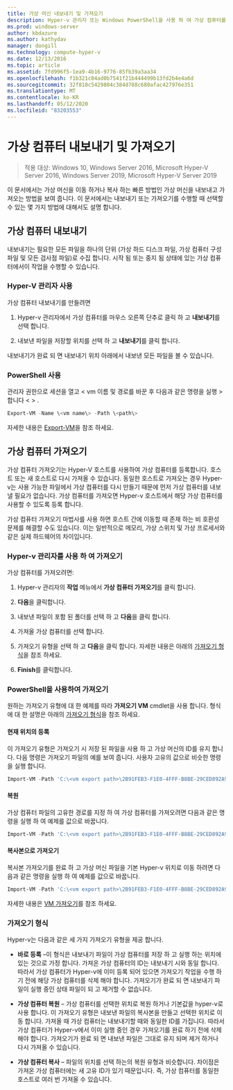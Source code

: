 ```yaml
---
title: 가상 머신 내보내기 및 가져오기
description: Hyper-v 관리자 또는 Windows PowerShell을 사용 하 여 가상 컴퓨터를 내보내고 가져오는 방법을 보여 줍니다.
ms.prod: windows-server
author: kbdazure
ms.author: kathydav
manager: dongill
ms.technology: compute-hyper-v
ms.date: 12/13/2016
ms.topic: article
ms.assetid: 7fd996f5-1ea9-4b16-9776-85fb39a3aa34
ms.openlocfilehash: f1b321c04ad0b7541f21b444499b13fd2b4e4a6d
ms.sourcegitcommit: 32f810c5429804c384d788c680afac427976e351
ms.translationtype: MT
ms.contentlocale: ko-KR
ms.lasthandoff: 05/12/2020
ms.locfileid: "83203553"
---
```

# <a name="export-and-import-virtual-machines"></a>가상 컴퓨터 내보내기 및 가져오기

> 적용 대상: Windows 10, Windows Server 2016, Microsoft Hyper-V Server 2016, Windows Server 2019, Microsoft Hyper-V Server 2019

이 문서에서는 가상 머신을 이동 하거나 복사 하는 빠른 방법인 가상 머신을 내보내고 가져오는 방법을 보여 줍니다. 이 문서에서는 내보내기 또는 가져오기를 수행할 때 선택할 수 있는 몇 가지 방법에 대해서도 설명 합니다.

## <a name="export-a-virtual-machine"></a>가상 컴퓨터 내보내기

내보내기는 필요한 모든 파일을 하나의 단위 (가상 하드 디스크 파일, 가상 컴퓨터 구성 파일 및 모든 검사점 파일)로 수집 합니다. 시작 됨 또는 중지 됨 상태에 있는 가상 컴퓨터에서이 작업을 수행할 수 있습니다.

### <a name="using-hyper-v-manager"></a>Hyper-V 관리자 사용

가상 컴퓨터 내보내기를 만들려면

1. Hyper-v 관리자에서 가상 컴퓨터를 마우스 오른쪽 단추로 클릭 하 고 **내보내기**를 선택 합니다.

2. 내보낸 파일을 저장할 위치를 선택 하 고 **내보내기**를 클릭 합니다.

내보내기가 완료 되 면 내보내기 위치 아래에서 내보낸 모든 파일을 볼 수 있습니다.

### <a name="using-powershell"></a>PowerShell 사용

관리자 권한으로 세션을 열고 \< vm 이름 및 경로를 바꾼 후 다음과 같은 명령을 실행 \> 합니다 \< \> .

```powershell
Export-VM -Name \<vm name\> -Path \<path\>
```

자세한 내용은 [Export-VM](https://docs.microsoft.com/powershell/module/hyper-v/export-vm)을 참조 하세요.

## <a name="import-a-virtual-machine"></a>가상 컴퓨터 가져오기

가상 컴퓨터 가져오기는 Hyper-V 호스트를 사용하여 가상 컴퓨터를 등록합니다. 호스트 또는 새 호스트로 다시 가져올 수 있습니다. 동일한 호스트로 가져오는 경우 Hyper-v는 사용 가능한 파일에서 가상 컴퓨터를 다시 만들기 때문에 먼저 가상 컴퓨터를 내보낼 필요가 없습니다. 가상 컴퓨터를 가져오면 Hyper-v 호스트에서 해당 가상 컴퓨터를 사용할 수 있도록 등록 합니다.

가상 컴퓨터 가져오기 마법사를 사용 하면 호스트 간에 이동할 때 존재 하는 비 호환성 문제를 해결할 수도 있습니다. 이는 일반적으로 메모리, 가상 스위치 및 가상 프로세서와 같은 실제 하드웨어의 차이입니다.

### <a name="import-using-hyper-v-manager"></a>Hyper-v 관리자를 사용 하 여 가져오기

가상 컴퓨터를 가져오려면:

1. Hyper-v 관리자의 **작업** 메뉴에서 **가상 컴퓨터 가져오기**를 클릭 합니다.

2. **다음**을 클릭합니다.

3. 내보낸 파일이 포함 된 폴더를 선택 하 고 **다음**을 클릭 합니다.

4. 가져올 가상 컴퓨터를 선택 합니다.

5. 가져오기 유형을 선택 하 고 **다음**을 클릭 합니다. 자세한 내용은 아래의 [가져오기 형식](#import-types)을 참조 하세요.

6. **Finish**를 클릭합니다.

### <a name="import-using-powershell"></a>PowerShell을 사용하여 가져오기

원하는 가져오기 유형에 대 한 예제를 따라 **가져오기 VM** cmdlet을 사용 합니다. 형식에 대 한 설명은 아래의 [가져오기 형식](#import-types)을 참조 하세요.

#### <a name="register-in-place"></a>현재 위치의 등록

이 가져오기 유형은 가져오기 시 저장 된 파일을 사용 하 고 가상 머신의 ID를 유지 합니다. 다음 명령은 가져오기 파일의 예를 보여 줍니다. 사용자 고유의 값으로 비슷한 명령을 실행 합니다.

```powershell
Import-VM -Path 'C:\<vm export path>\2B91FEB3-F1E0-4FFF-B8BE-29CED892A95A.vmcx'
```

#### <a name="restore"></a>복원

가상 컴퓨터 파일의 고유한 경로를 지정 하 여 가상 컴퓨터를 가져오려면 다음과 같은 명령을 실행 하 여 예제를 값으로 바꿉니다.

```powershell
Import-VM -Path 'C:\<vm export path>\2B91FEB3-F1E0-4FFF-B8BE-29CED892A95A.vmcx' -Copy -VhdDestinationPath 'D:\Virtual Machines\WIN10DOC' -VirtualMachinePath 'D:\Virtual Machines\WIN10DOC'
```

#### <a name="import-as-a-copy"></a>복사본으로 가져오기

복사본 가져오기를 완료 하 고 가상 머신 파일을 기본 Hyper-v 위치로 이동 하려면 다음과 같은 명령을 실행 하 여 예제를 값으로 바꿉니다.

``` PowerShell
Import-VM -Path 'C:\<vm export path>\2B91FEB3-F1E0-4FFF-B8BE-29CED892A95A.vmcx' -Copy -GenerateNewId
```

자세한 내용은 [VM 가져오기](https://docs.microsoft.com/powershell/module/hyper-v/import-vm)를 참조 하세요.

### <a name="import-types"></a>가져오기 형식

Hyper-v는 다음과 같은 세 가지 가져오기 유형을 제공 합니다.

- **바로 등록** –이 형식은 내보내기 파일이 가상 컴퓨터를 저장 하 고 실행 하는 위치에 있는 것으로 가정 합니다. 가져온 가상 컴퓨터의 ID는 내보내기 시와 동일 합니다. 따라서 가상 컴퓨터가 Hyper-v에 이미 등록 되어 있으면 가져오기 작업을 수행 하기 전에 해당 가상 컴퓨터를 삭제 해야 합니다. 가져오기가 완료 되 면 내보내기 파일이 실행 중인 상태 파일이 되 고 제거할 수 없습니다.

- **가상 컴퓨터 복원** – 가상 컴퓨터를 선택한 위치로 복원 하거나 기본값을 hyper-v로 사용 합니다. 이 가져오기 유형은 내보낸 파일의 복사본을 만들고 선택한 위치로 이동 합니다. 가져올 때 가상 컴퓨터는 내보내기할 때와 동일한 ID를 가집니다. 따라서 가상 컴퓨터가 Hyper-v에서 이미 실행 중인 경우 가져오기를 완료 하기 전에 삭제 해야 합니다. 가져오기가 완료 되 면 내보낸 파일은 그대로 유지 되며 제거 하거나 다시 가져올 수 있습니다.

- **가상 컴퓨터 복사** – 파일의 위치를 선택 하는의 복원 유형과 비슷합니다. 차이점은 가져온 가상 컴퓨터에는 새 고유 ID가 있기 때문입니다. 즉, 가상 컴퓨터를 동일한 호스트로 여러 번 가져올 수 있습니다.

